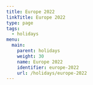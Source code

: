 ```yaml
---
title: Europe 2022
linkTitle: Europe 2022
type: page
tags:
  - holidays
menu:
  main:
    parent: holidays
    weight: 30
    name: Europe 2022
    identifier: europe-2022
    url: /holidays/europe-2022
---
```


